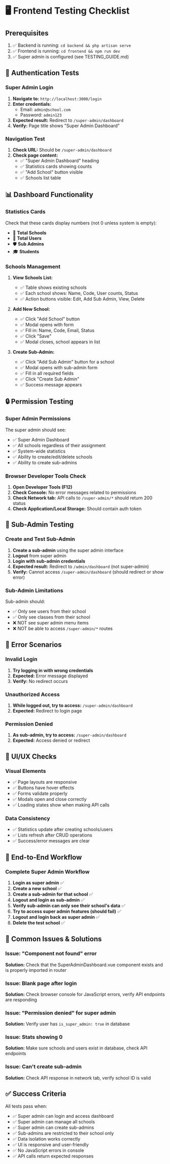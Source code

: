 # 🖥️ Frontend Testing Checklist

## Prerequisites
1. ✅ Backend is running: `cd backend && php artisan serve`
2. ✅ Frontend is running: `cd frontend && npm run dev`
3. ✅ Super admin is configured (see TESTING_GUIDE.md)

## 🔐 Authentication Tests

### Super Admin Login
1. **Navigate to:** `http://localhost:3000/login`
2. **Enter credentials:**
   - Email: `admin@school.com`
   - Password: `admin123`
3. **Expected result:** Redirect to `/super-admin/dashboard`
4. **Verify:** Page title shows "Super Admin Dashboard"

### Navigation Test
1. **Check URL:** Should be `/super-admin/dashboard`
2. **Check page content:**
   - ✅ "Super Admin Dashboard" heading
   - ✅ Statistics cards showing counts
   - ✅ "Add School" button visible
   - ✅ Schools list table

## 📊 Dashboard Functionality

### Statistics Cards
Check that these cards display numbers (not 0 unless system is empty):
- 🏫 **Total Schools** 
- 👥 **Total Users**
- 🛡️ **Sub Admins**
- 🎓 **Students**

### Schools Management
1. **View Schools List:**
   - ✅ Table shows existing schools
   - ✅ Each school shows: Name, Code, User counts, Status
   - ✅ Action buttons visible: Edit, Add Sub Admin, View, Delete

2. **Add New School:**
   - ✅ Click "Add School" button
   - ✅ Modal opens with form
   - ✅ Fill in: Name, Code, Email, Status
   - ✅ Click "Save"
   - ✅ Modal closes, school appears in list

3. **Create Sub-Admin:**
   - ✅ Click "Add Sub Admin" button for a school
   - ✅ Modal opens with sub-admin form
   - ✅ Fill in all required fields
   - ✅ Click "Create Sub Admin"
   - ✅ Success message appears

## 🔒 Permission Testing

### Super Admin Permissions
The super admin should see:
- ✅ Super Admin Dashboard
- ✅ All schools regardless of their assignment
- ✅ System-wide statistics
- ✅ Ability to create/edit/delete schools
- ✅ Ability to create sub-admins

### Browser Developer Tools Check
1. **Open Developer Tools (F12)**
2. **Check Console:** No error messages related to permissions
3. **Check Network tab:** API calls to `/super-admin/*` should return 200 status
4. **Check Application/Local Storage:** Should contain auth token

## 🧪 Sub-Admin Testing

### Create and Test Sub-Admin
1. **Create a sub-admin** using the super admin interface
2. **Logout** from super admin
3. **Login with sub-admin credentials**
4. **Expected result:** Redirect to `/admin/dashboard` (not super-admin)
5. **Verify:** Cannot access `/super-admin/dashboard` (should redirect or show error)

### Sub-Admin Limitations
Sub-admin should:
- ✅ Only see users from their school
- ✅ Only see classes from their school
- ❌ NOT see super admin menu items
- ❌ NOT be able to access `/super-admin/*` routes

## 🚨 Error Scenarios

### Invalid Login
1. **Try logging in with wrong credentials**
2. **Expected:** Error message displayed
3. **Verify:** No redirect occurs

### Unauthorized Access
1. **While logged out, try to access:** `/super-admin/dashboard`
2. **Expected:** Redirect to login page

### Permission Denied
1. **As sub-admin, try to access:** `/super-admin/dashboard`
2. **Expected:** Access denied or redirect

## 📱 UI/UX Checks

### Visual Elements
- ✅ Page layouts are responsive
- ✅ Buttons have hover effects
- ✅ Forms validate properly
- ✅ Modals open and close correctly
- ✅ Loading states show when making API calls

### Data Consistency
- ✅ Statistics update after creating schools/users
- ✅ Lists refresh after CRUD operations
- ✅ Success/error messages are clear

## 🔄 End-to-End Workflow

### Complete Super Admin Workflow
1. **Login as super admin** ✅
2. **Create a new school** ✅
3. **Create a sub-admin for that school** ✅
4. **Logout and login as sub-admin** ✅
5. **Verify sub-admin can only see their school's data** ✅
6. **Try to access super admin features (should fail)** ✅
7. **Logout and login back as super admin** ✅
8. **Delete the test school** ✅

## 📝 Common Issues & Solutions

### Issue: "Component not found" error
**Solution:** Check that the SuperAdminDashboard.vue component exists and is properly imported in router

### Issue: Blank page after login
**Solution:** Check browser console for JavaScript errors, verify API endpoints are responding

### Issue: "Permission denied" for super admin
**Solution:** Verify user has `is_super_admin: true` in database

### Issue: Stats showing 0
**Solution:** Make sure schools and users exist in database, check API endpoints

### Issue: Can't create sub-admin
**Solution:** Check API response in network tab, verify school ID is valid

## ✅ Success Criteria

All tests pass when:
- ✅ Super admin can login and access dashboard
- ✅ Super admin can manage all schools
- ✅ Super admin can create sub-admins
- ✅ Sub-admins are restricted to their school only
- ✅ Data isolation works correctly
- ✅ UI is responsive and user-friendly
- ✅ No JavaScript errors in console
- ✅ API calls return expected responses

